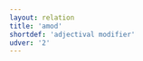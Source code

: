 ```yaml
---
layout: relation
title: 'amod'
shortdef: 'adjectival modifier'
udver: '2'
---
```

<!-- Interlanguage links updated Čt lis 12 09:43:12 CET 2020 -->
